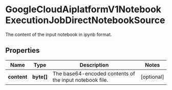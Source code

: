

# GoogleCloudAiplatformV1NotebookExecutionJobDirectNotebookSource

The content of the input notebook in ipynb format.

## Properties

| Name | Type | Description | Notes |
|------------ | ------------- | ------------- | -------------|
|**content** | **byte[]** | The base64-encoded contents of the input notebook file. |  [optional] |



